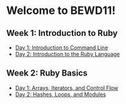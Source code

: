 # Welcome to BEWD11!

## Week 1: Introduction to Ruby
- [Day 1: Introduction to Command Line](week_1/day_1/)
- [Day 2: Introduction to the Ruby Language](week_1/day_2/)

## Week 2: Ruby Basics
- [Day 1: Arrays, Iterators, and Control Flow](week_2/day_1/)
- [Day 2: Hashes, Loops, and Modules](week_2/day_2/)